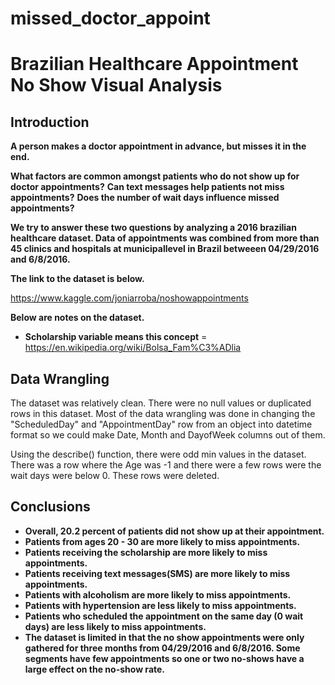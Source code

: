 # missed_doctor_appoint

# Brazilian Healthcare Appointment No Show Visual Analysis 

## Introduction

**A person makes a doctor appointment in advance, but misses it in the end.**

**What factors are common amongst patients who do not show up for doctor appointments?**
**Can text messages help patients not miss appointments?**
**Does the number of wait days influence missed appointments?**

**We try to answer these two questions by analyzing a 2016 brazilian healthcare dataset.
Data of appointments was combined from more than 45 clinics and hospitals at municipallevel in Brazil betweeen 04/29/2016 and 6/8/2016.**

**The link to the dataset is below.**

https://www.kaggle.com/joniarroba/noshowappointments

**Below are notes on the dataset.**

* **Scholarship variable means this concept** = https://en.wikipedia.org/wiki/Bolsa_Fam%C3%ADlia

## Data Wrangling

The dataset was relatively clean. There were no null values or duplicated rows in this dataset.
Most of the data wrangling was done in changing the "ScheduledDay" and "AppointmentDay" row from 
an object into datetime format so we could make Date, Month and DayofWeek columns out of them.

Using the describe() function, there were odd min values in the dataset. There was a row where
the Age was -1 and there were a few rows were the wait days were below 0. These rows were deleted.

## Conclusions

* **Overall, 20.2 percent of patients did not show up at their appointment.**
* **Patients from ages 20 - 30 are more likely to miss appointments.**
* **Patients receiving the scholarship are more likely to miss appointments.**
* **Patients receiving text messages(SMS) are more likely to miss appointments.**
* **Patients with alcoholism are more likely to miss appointments.**
* **Patients with hypertension are less likely to miss appointments.**
* **Patients who scheduled the appointment on the same day (0 wait days) are less likely to miss appointments.**
* **The dataset is limited in that the no show appointments were only gathered for three months from 04/29/2016 and 6/8/2016. Some segments have few appointments so one or two no-shows have a large effect on the no-show rate.**

